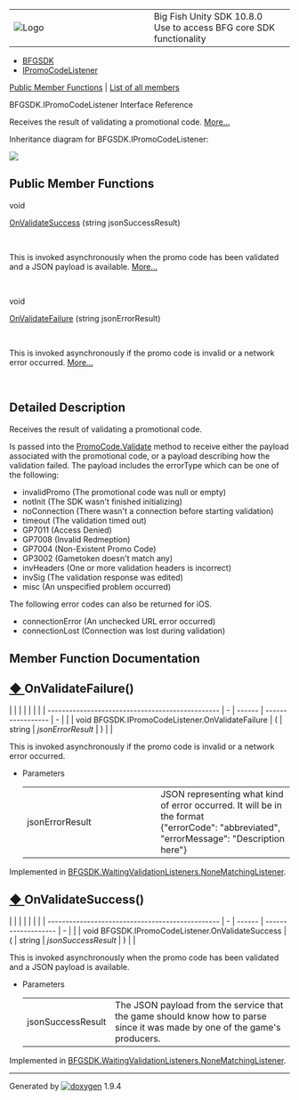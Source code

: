 <table>
<colgroup>
<col style="width: 50%" />
<col style="width: 50%" />
</colgroup>
<tbody>
<tr class="odd">
<td><img src="Icon-100.png" alt="Logo" /></td>
<td><div id="projectname">
Big Fish Unity SDK<span id="projectnumber"> 10.8.0</span>
</div>
<div id="projectbrief">
Use to access BFG core SDK functionality
</div></td>
</tr>
</tbody>
</table>

  - [BFGSDK](namespace_b_f_g_s_d_k.html)
  - [IPromoCodeListener](interface_b_f_g_s_d_k_1_1_i_promo_code_listener.html)

[Public Member Functions](#pub-methods) | [List of all
members](interface_b_f_g_s_d_k_1_1_i_promo_code_listener-members.html)

BFGSDK.IPromoCodeListener Interface Reference

Receives the result of validating a promotional code.
[More...](interface_b_f_g_s_d_k_1_1_i_promo_code_listener.html#details)

Inheritance diagram for BFGSDK.IPromoCodeListener:

![](interface_b_f_g_s_d_k_1_1_i_promo_code_listener.png)

##  Public Member Functions

void 

[OnValidateSuccess](interface_b_f_g_s_d_k_1_1_i_promo_code_listener.html#a05e24dab31ec1fcea92ed9839fbd123c)
(string jsonSuccessResult)

 

This is invoked asynchronously when the promo code has been validated
and a JSON payload is available.
[More...](interface_b_f_g_s_d_k_1_1_i_promo_code_listener.html#a05e24dab31ec1fcea92ed9839fbd123c)  

 

void 

[OnValidateFailure](interface_b_f_g_s_d_k_1_1_i_promo_code_listener.html#aa5e545dee434ba42132b5a3b7d0d327c)
(string jsonErrorResult)

 

This is invoked asynchronously if the promo code is invalid or a network
error occurred.
[More...](interface_b_f_g_s_d_k_1_1_i_promo_code_listener.html#aa5e545dee434ba42132b5a3b7d0d327c)  

 

## Detailed Description

Receives the result of validating a promotional code.

Is passed into the
[PromoCode.Validate](class_b_f_g_s_d_k_1_1_promo_code.html#a7b6080eace862d6917b7d512dfcbcd65 "Asynchronously validate the promoCode to receive the JSON associated with it. The listener's success ...")
method to receive either the payload associated with the promotional
code, or a payload describing how the validation failed. The payload
includes the errorType which can be one of the following:

  - invalidPromo (The promotional code was null or empty)
  - notInit (The SDK wasn't finished initializing)
  - noConnection (There wasn't a connection before starting validation)
  - timeout (The validation timed out)
  - GP7011 (Access Denied)
  - GP7008 (Invalid Redmeption)
  - GP7004 (Non-Existent Promo Code)
  - GP3002 (Gametoken doesn't match any)
  - invHeaders (One or more validation headers is incorrect)
  - invSig (The validation response was edited)
  - misc (An unspecified problem occurred)

The following error codes can also be returned for iOS.

  - connectionError (An unchecked URL error occurred)
  - connectionLost (Connection was lost during validation)

## Member Function Documentation

## [◆ ](#aa5e545dee434ba42132b5a3b7d0d327c)OnValidateFailure()

|                                                  |   |        |                   |   |  |
| ------------------------------------------------ | - | ------ | ----------------- | - |  |
| void BFGSDK.IPromoCodeListener.OnValidateFailure | ( | string | *jsonErrorResult* | ) |  |

This is invoked asynchronously if the promo code is invalid or a network
error occurred.

  - Parameters
    
    <table>
    <colgroup>
    <col style="width: 50%" />
    <col style="width: 50%" />
    </colgroup>
    <tbody>
    <tr class="odd">
    <td>jsonErrorResult</td>
    <td>JSON representing what kind of error occurred. It will be in the format
    <div class="fragment">
    <div class="line">
    {<span class="stringliteral">"errorCode"</span>: <span class="stringliteral">"abbreviated"</span>, <span class="stringliteral">"errorMessage"</span>: <span class="stringliteral">"Description here"</span>}
    </div>
    </div></td>
    </tr>
    </tbody>
    </table>

Implemented in
[BFGSDK.WaitingValidationListeners.NoneMatchingListener](class_b_f_g_s_d_k_1_1_waiting_validation_listeners_1_1_none_matching_listener.html#a67d7b8589c842a8be5bbc153e74b96a5).

## [◆ ](#a05e24dab31ec1fcea92ed9839fbd123c)OnValidateSuccess()

|                                                  |   |        |                     |   |  |
| ------------------------------------------------ | - | ------ | ------------------- | - |  |
| void BFGSDK.IPromoCodeListener.OnValidateSuccess | ( | string | *jsonSuccessResult* | ) |  |

This is invoked asynchronously when the promo code has been validated
and a JSON payload is available.

  - Parameters
    
    |                   |                                                                                                                            |
    | ----------------- | -------------------------------------------------------------------------------------------------------------------------- |
    | jsonSuccessResult | The JSON payload from the service that the game should know how to parse since it was made by one of the game's producers. |
    

Implemented in
[BFGSDK.WaitingValidationListeners.NoneMatchingListener](class_b_f_g_s_d_k_1_1_waiting_validation_listeners_1_1_none_matching_listener.html#ac7d9ce8a6b069acbf1bc57d385407fb7).

-----

Generated
by [![doxygen](doxygen.svg)](https://www.doxygen.org/index.html) 1.9.4
